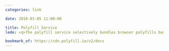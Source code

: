 ```yaml
---
categories: link

date: 2016-01-05 11:00:00

title: Polyfill Service
lede: <q>The polyfill service selectively bundles browser polyfills based on the User-Agent header supplied in a request, with the intention of allowing JavaScript and CSS developers to use modern standards in legacy user agents that do not natively support the standard. Think of it like a pair of glasses for your aging browser.</q>

bookmark_of: https://cdn.polyfill.io/v2/docs
---
```

